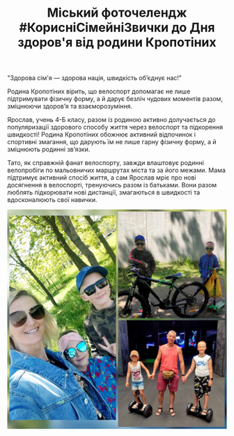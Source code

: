 ﻿---
title: "Міський фоточелендж #КорисніСімейніЗвички до Дня здоров'я від родини Кропотіних"
---

"Здорова сім'я — здорова нація, швидкість об’єднує нас!"

Родина Кропотіних вірить, що велоспорт допомагає не лише підтримувати фізичну форму, а й дарує безліч чудових моментів разом, зміцнюючи здоров’я та взаєморозуміння.

Ярослав, учень 4-Б класу, разом із родиною активно долучається до популяризації здорового способу життя через велоспорт та підкорення швидкості! Родина Кропотіних обожнює активний відпочинок і спортивні змагання, що дарують їм не лише гарну фізичну форму, а й зміцнюють родинні зв’язки.

Тато, як справжній фанат велоспорту, завжди влаштовує родинні велопробіги по мальовничих маршрутах міста та за його межами. Мама підтримує активний спосіб життя, а сам Ярослав мріє про нові досягнення в велоспорті, тренуючись разом із батьками. Вони разом люблять підкорювати нові дистанції, змагаються в швидкості та вдосконалюють свої навички.

![](image.jpg)